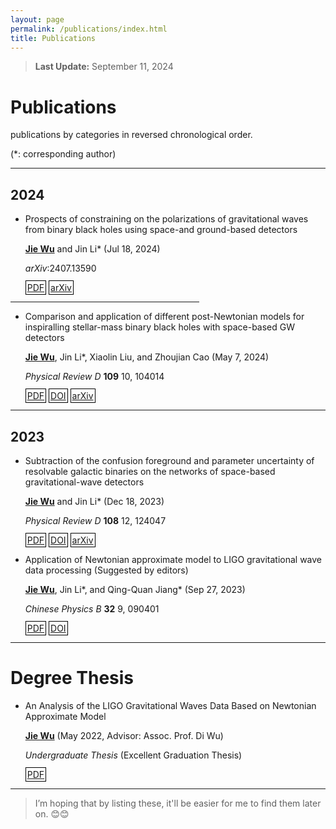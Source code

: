 ```yaml
---
layout: page
permalink: /publications/index.html
title: Publications
---
```


> **Last Update:** September 11, 2024

# Publications

<p style="text-indent: 0;">publications by categories in reversed chronological order.</p>

<p style="text-indent: 0;">(*: corresponding author)</p>

---

## 2024

-  Prospects of constraining on the polarizations of gravitational waves from binary black holes using space-and ground-based detectors

   <u><strong>Jie Wu</strong></u> and Jin Li\* (Jul 18, 2024)

   *arXiv*:2407.13590 
   
   <span style="border: 1px solid black; padding: 2px;">[PDF](https://wujie3375.github.io\file\4.pdf)</span> <span style="border: 1px solid black; padding: 2px;">[arXiv](https://arxiv.org/abs/2407.13590)</span>
   

<hr style="width: 60%;">


-  Comparison and application of different post-Newtonian models for inspiralling stellar-mass binary black holes with space-based GW detectors

   <u><strong>Jie Wu</strong></u>, Jin Li\*, Xiaolin Liu, and Zhoujian Cao (May 7, 2024)

   *Physical Review D* **109** 10, 104014 
   
   <span style="border: 1px solid black; padding: 2px;">[PDF](https://wujie3375.github.io\file\3.pdf)</span> <span style="border: 1px solid black; padding: 2px;">[DOI](https://journals.aps.org/prd/abstract/10.1103/PhysRevD.109.104014)</span> <span style="border: 1px solid black; padding: 2px;">[arXiv](https://arxiv.org/abs/2401.03113)</span>
   
---

## 2023

-  Subtraction of the confusion foreground and parameter uncertainty of resolvable galactic binaries on the networks of space-based gravitational-wave detectors

   <u><strong>Jie Wu</strong></u> and Jin Li\* (Dec 18, 2023)

   *Physical Review D* **108** 12, 124047 
   
   <span style="border: 1px solid black; padding: 2px;">[PDF](https://wujie3375.github.io\file\2.pdf)</span> <span style="border: 1px solid black; padding: 2px;">[DOI](https://journals.aps.org/prd/abstract/10.1103/PhysRevD.108.124047)</span> <span style="border: 1px solid black; padding: 2px;">[arXiv](https://arxiv.org/abs/2307.05568)</span>

-  Application of Newtonian approximate model to LIGO gravitational wave data processing (Suggested by editors) 

   <u><strong>Jie Wu</strong></u>, Jin Li\*, and Qing-Quan Jiang\* (Sep 27, 2023)

   *Chinese Physics B* **32** 9, 090401 
   
   <span style="border: 1px solid black; padding: 2px;">[PDF](https://wujie3375.github.io\file\1.pdf)</span> <span style="border: 1px solid black; padding: 2px;">[DOI](https://cpb.iphy.ac.cn/EN/10.1088/1674-1056/acd8a3)</span> 

---

# Degree Thesis

-  An Analysis of the LIGO Gravitational Waves Data Based on Newtonian Approximate Model

   <u><strong>Jie Wu</strong></u> (May  2022, Advisor: Assoc. Prof. Di Wu) 

   *Undergraduate Thesis* (Excellent Graduation Thesis) 
   
   <span style="border: 1px solid black; padding: 2px;">[PDF](https://wujie3375.github.io\file\Undergraduate-Thesis.pdf)</span>

---

> I’m hoping that by listing these, it'll be easier for me to find them later on. 😊😊